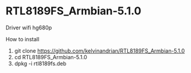 # RTL8189FS_Armbian-5.1.0
Driver wifi hg680p

How to install
1. git clone https://github.com/kelvinandrian/RTL8189FS_Armbian-5.1.0
2. cd RTL8189FS_Armbian-5.1.0
3. dpkg -i rtl8189fs.deb
